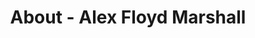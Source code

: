 ---
id: alex_floyd_marshall
permalink: "/about/alex_floyd_marshall"
full_name: Alex Floyd Marshall
title: About - Alex Floyd Marshall
role: Cyber Security Engineer
image: 
about: Alex has almost a decade of experience helping organizations embrace automation and improve their workflows. He comes to technology by way of liberal arts, has taught middle and high schoolers, and puts those past experiences to work writing and speaking in the open-source community. He is passionate about DevOps and security and always looking to learn something new. Alex enjoys hiking with his family, kayaking, and playing the guitar and dulcimer. 
github: 
linkedin: 
featimg: "/assets/aboutBanner1.jpg"
layout: about/profile
---